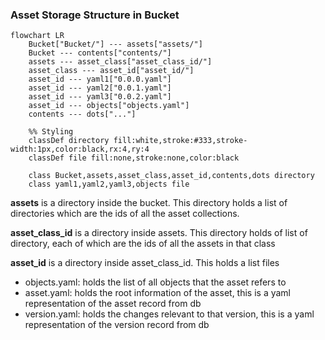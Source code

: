 ### Asset Storage Structure in Bucket


```mermaid
flowchart LR
    Bucket["Bucket/"] --- assets["assets/"]
    Bucket --- contents["contents/"]
    assets --- asset_class["asset_class_id/"]
    asset_class --- asset_id["asset_id/"]
    asset_id --- yaml1["0.0.0.yaml"]
    asset_id --- yaml2["0.0.1.yaml"]
    asset_id --- yaml3["0.0.2.yaml"]
    asset_id --- objects["objects.yaml"]
    contents --- dots["..."]
    
    %% Styling
    classDef directory fill:white,stroke:#333,stroke-width:1px,color:black,rx:4,ry:4
    classDef file fill:none,stroke:none,color:black
    
    class Bucket,assets,asset_class,asset_id,contents,dots directory
    class yaml1,yaml2,yaml3,objects file
```

**assets** is a directory inside the bucket. This directory holds a list of directories which are the ids of all the
asset collections.

**asset_class_id** is a directory inside assets. This directory holds of list of directory, each of which are the
ids of all the assets in that class

**asset_id** is a directory inside asset_class_id. This holds a list files

- objects.yaml: holds the list of all objects that the asset refers to
- asset.yaml: holds the root information of the asset, this is a yaml representation of the asset record from db
- version.yaml: holds the changes relevant to that version, this is a yaml representation of the version record from db

<br>
